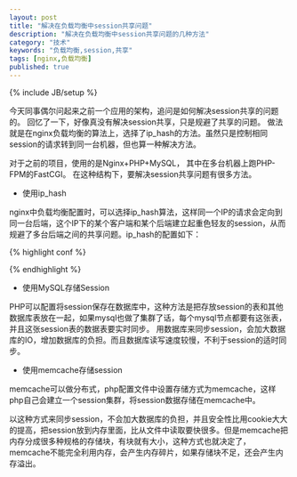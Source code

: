 ```yaml
---
layout: post
title: "解决在负载均衡中session共享问题"
description: "解决在负载均衡中session共享问题的几种方法"
category: "技术"
keywords: "负载均衡,session,共享"
tags: [nginx,负载均衡]
published: true
---
```

{% include JB/setup %}

今天同事偶尔问起来之前一个应用的架构，追问是如何解决session共享的问题的。
回忆了一下，好像真没有解决session共享，只是规避了共享的问题。
做法就是在nginx负载均衡的算法上，选择了ip_hash的方法。虽然只是控制相同session的请求转到同一台机器，但也算一种解决方法。

对于之前的项目，使用的是Nginx+PHP+MySQL，
其中在多台机器上跑PHP-FPM的FastCGI。
在这种结构下，要解决session共享问题有很多方法。

* 使用ip_hash

nginx中负载均衡配置时，可以选择ip_hash算法，这样同一个IP的请求会定向到同一台后端，这个IP下的某个客户端和某个后端建立起重色轻友的session，从而规避了多台后端之间的共享问题。ip_hash的配置如下：

{% highlight conf %}

{% endhighlight %}

* 使用MySQL存储Session

PHP可以配置将session保存在数据库中，这种方法是把存放session的表和其他数据库表放在一起，如果mysql也做了集群了话，每个mysql节点都要有这张表，并且这张session表的数据表要实时同步。
用数据库来同步session，会加大数据库的IO，增加数据库的负担。而且数据库读写速度较慢，不利于session的适时同步。

* 使用memcache存储session

memcache可以做分布式，php配置文件中设置存储方式为memcache，这样php自己会建立一个session集群，将session数据存储在memcache中。

以这种方式来同步session，不会加大数据库的负担，并且安全性比用cookie大大的提高，把session放到内存里面，比从文件中读取要快很多。但是memcache把内存分成很多种规格的存储块，有块就有大小，这种方式也就决定了，memcache不能完全利用内存，会产生内存碎片，如果存储块不足，还会产生内存溢出。


